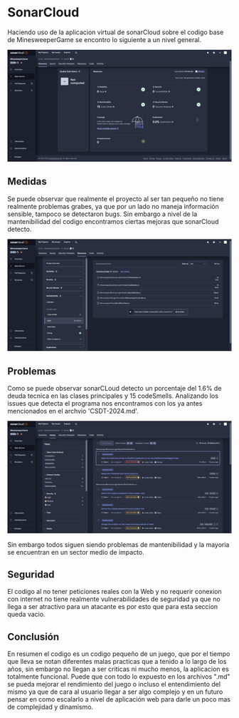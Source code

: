 # SonarCloud

Haciendo uso de la aplicacion virtual de sonarCloud sobre el codigo base de MinesweeperGame se encontro lo siguiente a un nivel general.

![alt text](assets/image.png)

## Medidas

Se puede observar que realmente el proyecto al ser tan pequeño no tiene realmente problemas grabes, ya que por un lado no maneja información sensible, tampoco se detectaron bugs. Sin embargo a nivel de la mantenibilidad del codigo encontramos ciertas mejoras que sonarCloud detecto.

![alt text](assets/image2.png)

## Problemas

Como se puede observar sonarCLoud detecto un porcentaje del 1.6% de deuda tecnica en las clases principales y 15 codeSmells.
Analizando los issues que detecta el programa nos encontramos con los ya antes mencionados en el archvio 'CSDT-2024.md'.

![alt text](assets/image3.png)

Sin embargo todos siguen siendo problemas de mantenibilidad y la mayoria se encuentran en un sector medio de impacto.

## Seguridad

El codigo al no tener peticiones reales con la Web y no requerir conexion con internet no tiene realmente vulnerabilidades de seguridad ya que no llega a ser atractivo para un atacante es por esto que para esta seccion queda vacio.

## Conclusión

En resumen el codigo es un codigo pequeño de un juego, que por el tiempo que lleva se notan diferentes malas practicas que a tenido a lo largo de los años, sin embargo no llegan a ser criticas ni mucho menos, la aplicacion es totalmente funcional. Puede que con todo lo expuesto en los archivos ".md" se pueda mejorar el rendimiento del juego o incluso el entendimiento del mismo ya que de cara al usuario llegar a ser algo complejo y en un futuro pensar en como escalarlo a nivel de aplicación web para darle un poco mas de complejidad y dinamismo. 